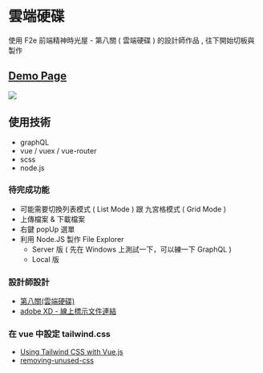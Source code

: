 # 雲端硬碟

使用 F2e 前端精神時光屋 - 第八關 ( 雲端硬碟 ) 的設計師作品 , 往下開始切板與製作

## [Demo Page](https://andrew781026.github.io/cloud-drive/)

[![](https://i.imgur.com/71TFc5P.png)](https://andrew781026.github.io/cloud-drive/)

## 使用技術

- graphQL
- vue / vuex / vue-router
- scss 
- node.js

### 待完成功能

- 可能需要切換列表模式 ( List Mode ) 跟 九宮格模式 ( Grid Mode )
- 上傳檔案 & 下載檔案
- 右鍵 popUp 選單
- 利用 Node.JS 製作 File Explorer 
  - Server 版 ( 先在 Windows 上測試一下，可以練一下 GraphQL )
  - Local 版

### 設計師設計

- [第八關(雲端硬碟)](https://challenge.thef2e.com/user/1520?schedule=4252#works-4252)
- [adobe XD - 線上標示文件連結](https://xd.adobe.com/spec/cfef7bf0-d198-44d6-6c72-bd6efc3f2b2a-b9de/specs/)

### 在 vue 中設定 tailwind.css

- [Using Tailwind CSS with Vue.js](https://dev.to/lukeocodes/using-tailwind-css-with-vue-js-b1b)
- [removing-unused-css](https://tailwindcss.com/docs/controlling-file-size#removing-unused-css)
